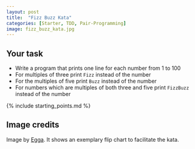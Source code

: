 ```yaml
---
layout: post
title:  "Fizz Buzz Kata"
categories: [Starter, TDD, Pair-Programming]
image: fizz_buzz_kata.jpg
---
```


## Your task
* Write a program that prints one line for each number from 1 to 100
* For multiples of three print `Fizz` instead of the number
* For the multiples of five print `Buzz` instead of the number
* For numbers which are multiples of both three and five print `FizzBuzz`
  instead of the number

{% include starting_points.md %}

## Image credits

Image by [Egga](https://github.com/eggstrema). It shows an exemplary flip chart to facilitate the kata.
